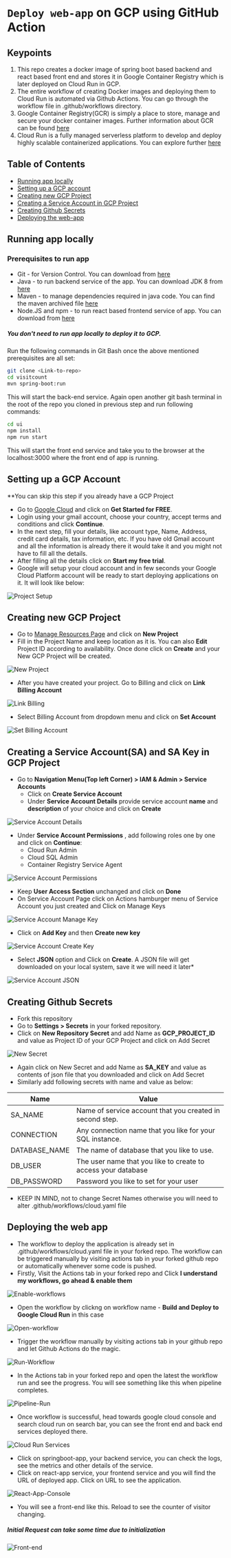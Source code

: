# `Deploy web-app` on GCP using GitHub Action

## Keypoints

1. This repo creates a docker image of spring boot based backend and react based front end and stores it in Google Container Registry which is later deployed on Cloud Run in GCP.
2. The entire workflow of creating Docker images and deploying them to Cloud Run is automated via Github Actions. You can go through the workflow file in .github/workflows directory.
3. Google Container Registry(GCR) is simply a place to store, manage and secure your docker container images. Further information about GCR can be found [here](https://cloud.google.com/container-registry)
4. Cloud Run is a fully managed serverless platform to develop and deploy highly scalable containerized applications. You can explore further [here](https://cloud.google.com/run)

## Table of Contents

* [Running app locally](#Running-app-locally)
* [Setting up a GCP account](#Setting-up-a-GCP-Account)
* [Creating new GCP Project](#Creating-new-GCP-Project)
* [Creating a Service Account in GCP Project](#Create-Service-Account)
* [Creating Github Secrets](#Creating-github-secrets)
* [Deploying the web-app](#Deploying-the-web-app)

## Running app locally

### Prerequisites to run app
* Git - for Version Control. You can download from [here](https://git-scm.com/downloads)
* Java - to run backend service of the app. You can download JDK 8 from [here](https://www.oracle.com/in/java/technologies/javase/javase-jdk8-downloads.html)
* Maven - to manage dependencies required in java code. You can find the maven archived file [here](https://maven.apache.org/download.cgi)
* Node.JS and npm - to run react based frontend service of app. You can download from [here](https://nodejs.org/en/download/)

##### You don't need to run app locally to deploy it to GCP.

Run the following commands in Git Bash once the above mentioned prerequisites are all set:
```bash
git clone <Link-to-repo>
cd visitcount
mvn spring-boot:run
```

This will start the back-end service. Again open another git bash terminal in the root of the repo you cloned in previous step and run following commands:

```bash
cd ui
npm install
npm run start
```
This will start the front end service and take you to the browser at the localhost:3000 where the front end of app is running.

## Setting up a GCP Account

**You can skip this step if you already have a GCP Project

*  Go to [Google Cloud](https://cloud.google.com/) and click on **Get Started for FREE**.
*  Login using your gmail account, choose your country, accept terms and conditions and click **Continue**.
*  In the next step, fill your details, like account type, Name, Address, credit card details, tax information, etc. If you have old Gmail account and all the information is already there it would take it and you might not have to fill all the details.
*  After filling all the details click on **Start my free trial**.
*  Google will setup your cloud account and in few seconds your Google Cloud Platform account will be ready to start deploying applications on it. It will look like below:

![Project Setup](/assets/gcp-project-setups-modified.jpg)

## Creating new GCP Project

*  Go to [Manage Resources Page](https://console.cloud.google.com/cloud-resource-manager?_ga=2.16905723.313995043.1600681234-1805943322.1596519952) and click on **New Project**
*  Fill in the Project Name and keep location as it is. You can also **Edit** Project ID according to availability. Once done click on **Create** and your New GCP Project will be created.

![New Project](/assets/new-project-description-fied.jpg)

*  After you have created your project. Go to Billing and click on **Link Billing Account**

![Link Billing](/assets/billing-account-fied.jpg)

*  Select Billing Account from dropdown menu and click on **Set Account**

![Set Billing Account](/assets/set-billing-account-modified.jpg)

## Creating a Service Account(SA) and SA Key in GCP Project

* Go to **Navigation Menu(Top left Corner) > IAM & Admin > Service Accounts**
  - Click on **Create Service Account**
  - Under **Service Account Details** provide service account **name** and **description** of your choice and click on **Create**

![Service Account Details](/assets/service-account-details-modified.jpg)
  
  - Under **Service Account Permissions** , add following roles one by one and click on **Continue**:
	- Cloud Run Admin
	- Cloud SQL Admin
	- Container Registry Service Agent

  ![Service Account Permissions](/assets/service-account-permissions-modified.jpg)
  
  - Keep **User Access Section** unchanged and click on **Done**
  - On Service Account Page click on Actions hamburger menu of Service Account you just created and Click on  Manage Keys
  
![Service Account Manage Key](/assets/manage-key.JPG)

  - Click on **Add Key** and then **Create new key**
  
![Service Account Create Key](/assets/create-new-key.JPG)  

  - Select **JSON** option and Click on **Create**. A JSON file will get downloaded on your local system, save it we will need it later*

![Service Account JSON](/assets/create-json-key.JPG)

## Creating Github Secrets
* Fork this repository
* Go to **Settings > Secrets** in your forked repository.
* Click on **New Repository Secret** and add Name as **GCP_PROJECT_ID** and value as Project ID of your GCP Project and click on Add Secret

![New Secret](/assets/secret-project.JPG)

* Again click on New Secret and add Name as **SA_KEY** and value as contents of json file that you downloaded and click on Add Secret
* Similarly add following secrets with name and value as below:

| Name          | Value        | 
| ------------- | -----------  |
| SA_NAME       | Name of service account that you created in second step. |
| CONNECTION    | Any connection name that you like for your SQL instance. |
| DATABASE_NAME | The name of database that you like to use. | 
| DB_USER       | The user name that you like to create to access your database |
| DB_PASSWORD   | Password you like to set for your user | 
  
* KEEP IN MIND, not to change Secret Names otherwise you will need to alter .github/workflows/cloud.yaml file

## Deploying the web app
* The workflow to deploy the application is already set in .github/workflows/cloud.yaml file in your forked repo. The workflow can be triggered manually by visiting actions tab in your forked github repo or automatically whenever some code is pushed.
* Firstly, Visit the Actions tab in your forked repo and Click **I understand my workflows, go ahead & enable them**

![Enable-workflows](/assets/understand-workflows.JPG)

* Open the workflow by clickng on workflow name - **Build and Deploy to Google Cloud Run** in this case

![Open-workflow](/assets/open-workflow.JPG)
   
* Trigger the workflow manually by visiting actions tab in your github repo and let Github Actions do the magic.

![Run-Workflow](/assets/run-workflow.JPG)
  
* In the Actions tab in your forked repo and open the latest the workflow run and see the progress. You will see something like this when pipeline completes.

![Pipeline-Run](/assets/pipeline-run.JPG)
  
* Once workflow is successful, head towards google cloud console and search cloud run on search bar, you can see the front end and back end services deployed there.

![Cloud Run Services](/assets/cloud-run-services.JPG)

* Click on springboot-app, your backend service, you can check the logs, see the metrics and other details of the service.
* Click on react-app service, your frontend service and you will find the URL of deployed app. Click on URL to see the application. 

![React-App-Console](/assets/react-app-console.JPG)
 
* You will see a front-end like this. Reload to see the counter of visitor changing. 
   
 ##### Initial Request can take some time due to initialization

![Front-end](/assets/front-end.JPG)
